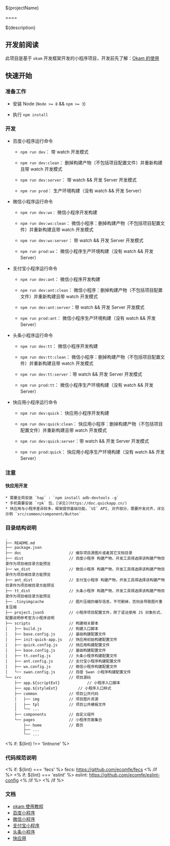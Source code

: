 ${projectName}

====

${description}


## 开发前阅读

此项目是基于 `okam` 开发框架开发的小程序项目，开发前先了解：[Okam 的使用](https://ecomfe.github.io/okam)

## 快速开始

### 准备工作

* 安装 Node (`Node >= 8` && `npm >= 3`)

* 执行 `npm install`

### 开发

* 百度小程序运行命令

    * `npm run dev`：           带 watch 开发模式

    * `npm run dev:clean`：     删掉构建产物（不包括项目配置文件）并重新构建且带 watch 开发模式

    * `npm run dev:server`：    带 watch && 开发 Server 开发模式

    * `npm run prod`：          生产环境构建（没有 watch && 开发 Server）

* 微信小程序运行命令

    * `npm run dev:wx：`        微信小程序开发构建

    * `npm run dev:wx:clean`：  微信小程序：删掉构建产物（不包括项目配置文件）并重新构建且带 watch 开发模式

    * `npm run dev:wx:server`： 带 watch && 开发 Server 开发模式

    * `npm run prod:wx`：       微信小程序生产环境构建（没有 watch && 开发 Server）

* 支付宝小程序运行命令

    * `npm run dev:ant`：       微信小程序开发构建

    * `npm run dev:ant:clean`： 微信小程序：删掉构建产物（不包括项目配置文件）并重新构建且带 watch 开发模式

    * `npm run dev:ant:server`：带 watch && 开发 Server 开发模式

    * `npm run prod:ant`：      微信小程序生产环境构建（没有 watch && 开发 Server）

* 头条小程序运行命令

    * `npm run dev:tt`：       微信小程序开发构建

    * `npm run dev:tt:clean`： 微信小程序：删掉构建产物（不包括项目配置文件）并重新构建且带 watch 开发模式

    * `npm run dev:tt:server`：带 watch && 开发 Server 开发模式

    * `npm run prod:tt`：      微信小程序生产环境构建（没有 watch && 开发 Server）


* 快应用小程序运行命令

    * `npm run dev:quick`：       快应用小程序开发构建

    * `npm run dev:quick:clean`： 快应用小程序：删掉构建产物（不包括项目配置文件）并重新构建且带 watch 开发模式

    * `npm run dev:quick:server`：带 watch && 开发 Server 开发模式

    * `npm run prod:quick`：      快应用小程序生产环境构建（没有 watch && 开发 Server）

### 注意

#### 快应用开发
    * 需要全局安装 `hap` : `npm install adb-devtools -g`
    * 手机需要安装 `rpk` 包，[详见](https://doc.quickapp.cn/)
    * 快应用与小程序差异较多，框架提供基础功能，`UI` API, 对齐部分，需要开发对齐，详见示例 `src/common/component/Button`

### 目录结构说明

```
.
├── README.md
├── package.json
├── doc                     // 缓存项目源图片或者其它文档目录
├── dist                    // 百度小程序 构建产物，开发工具得选择该构建产物目录作为项目根目录方能预览
├── wx_dist                 // 微信小程序 构建产物，开发工具得选择该构建产物目录作为项目根目录方能预览
├── ant_dist                // 支付宝小程序 构建产物，开发工具得选择该构建产物目录作为项目根目录方能预览
├── tt_dist                 // 头条小程序 构建产物，开发工具得选择该构建产物目录作为项目根目录方能预览
├── .tinyimgcache           // 图片压缩的缓存信息，不可删掉，否则会导致图片重复压缩
├── project.json5           // 小程序项目配置文件，除了语法使用 JS 对象形式，配置说明参考官方小程序说明
├── scripts                 // 构建相关脚本
│   ├── build.js            // 构建入口脚本
│   ├── base.config.js      // 基础构建配置文件
│   ├── init-quick-app.js   // 快应用初始构建配置文件
│   ├── quick.config.js     // 快应用构建配置文件
│   ├── base.config.js      // 基础构建配置文件
│   ├── tt.config.js        // 头条小程序构建配置文件
│   ├── ant.config.js       // 支付宝小程序构建配置文件
│   ├── wx.config.js        // 微信小程序构建配置文件
│   └── swan.config.js      // 百度 Swan 小程序构建配置文件
└── src                     // 项目源码
    ├── app.${scriptExt}            // 小程序入口脚本
    ├── app.${styleExt}         // 小程序入口样式
    ├── common              // 项目公共代码
    │   ├── img             // 项目图片资源
    │   ├── tpl             // 项目公共模板文件
    │   └── ...
    ├── components          // 自定义组件
    └── pages               // 小程序页面集合
        ├── home            // 首页
        ├── ...
        └── ...
```

<% if: ${lint} !== 'lintnone' %>
### 代码规范说明
<% if: ${lint} === 'fecs' %>
fecs: https://github.com/ecomfe/fecs
<% /if %>
<% if: ${lint} === 'eslint' %>
eslint: https://github.com/ecomfe/eslint-config
<% /if %>
<% /if %>

### 文档
* [okam 使用教程](https://ecomfe.github.io/okam)
* [百度小程序](https://smartprogram.baidu.com/docs/develop/tutorial/codedir)
* [微信小程序](https://developers.weixin.qq.com/miniprogram/dev/index.html)
* [支付宝小程序](https://docs.alipay.com/mini/developer/getting-started)
* [头条小程序](https://microapp.bytedance.com/docs/framework/)
* [快应用](https://doc.quickapp.cn/)

